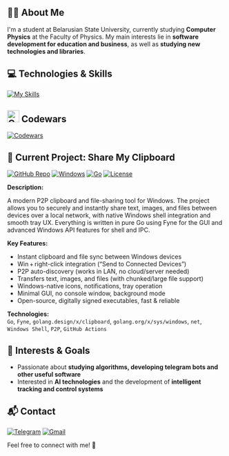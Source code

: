## 🧑‍🎓 About Me
I'm a student at Belarusian State University, currently studying **Computer Physics** at the Faculty of Physics. My main interests lie in **software development for education and business**, as well as **studying new technologies and libraries**.
## 💻 Technologies & Skills
[![My Skills](https://skillicons.dev/icons?i=cpp,c,python,go,sqlite,mysql,git)](https://skillicons.dev)
## <img src="https://cdn.simpleicons.org/codewars/B1361E" width="28" alt="Codewars Logo" />  Codewars

[![Codewars](https://codewars-stats-ignacio-cuadra.vercel.app/?username=Krasnovvvvv&theme=dark)](https://www.codewars.com/users/Krasnovvvvv)

## 🚀 Current Project: Share My Clipboard

[![GitHub Repo](https://img.shields.io/badge/GitHub_Repo-222222?logo=github&logoColor=white&style=flat-square)](https://github.com/Krasnovvvvv/share-my-clipboard)
[![Windows](https://img.shields.io/badge/platform-Windows-0078D6?style=flat-square&logo=windows)](https://www.microsoft.com/windows)
[![Go](https://img.shields.io/badge/Go-1.21+-00ADD8?style=flat-square&logo=go)](https://go.dev/)
[![License](https://img.shields.io/badge/license-MIT-green?style=flat-square)](LICENSE)

**Description:**  

A modern P2P clipboard and file-sharing tool for Windows. The project allows you to securely and instantly share text, images, and files between devices over a local network, with native Windows shell integration and smooth tray UX. Everything is written in pure Go using Fyne for the GUI and advanced Windows API features for shell and IPC.

**Key Features:**
- Instant clipboard and file sync between Windows devices
- Win + right-click integration (“Send to Connected Devices”)
- P2P auto-discovery (works in LAN, no cloud/server needed)
- Transfers text, images, and files (with chunked/large file support)
- Windows-native icons, notifications, tray operation
- Minimal GUI, no console window, background mode
- Open-source, digitally signed executables, fast & reliable

**Technologies:**  
`Go`, `Fyne`, `golang.design/x/clipboard`, `golang.org/x/sys/windows`, `net`, `Windows Shell`, `P2P`, `GitHub Actions`

## 🎯 Interests & Goals
- Passionate about **studying algorithms, developing telegram bots and other useful software**
- Interested in **AI technologies** and the development of **intelligent tracking and control systems**
## 📬 Contact
[![Telegram](https://img.shields.io/badge/Telegram-2CA5E0?style=for-the-badge&logo=telegram&logoColor=white)](https://t.me/smokex_official) [![Gmail](https://img.shields.io/badge/Gmail-D14836?style=for-the-badge&logo=gmail&logoColor=white)](mailto:smokexbeatzz@gmail.com)

Feel free to connect with me! 🚀